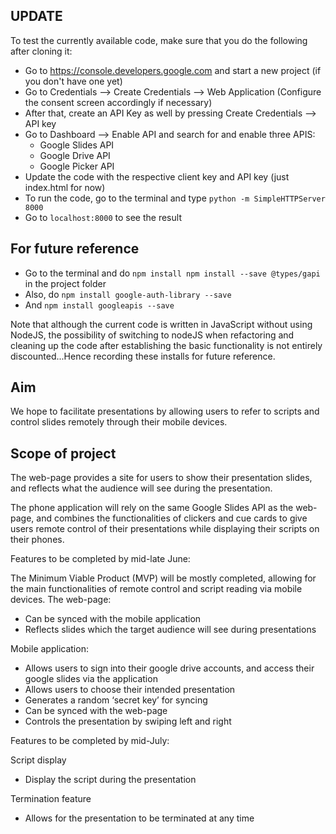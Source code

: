 ## UPDATE

To test the currently available code, make sure that you do the following after cloning it:

   - Go to https://console.developers.google.com and start a new project (if you don't have one yet)
   - Go to Credentials --> Create Credentials --> Web Application (Configure the consent screen
       accordingly if necessary)
   - After that, create an API Key as well by pressing Create Credentials --> API key
   - Go to Dashboard --> Enable API and search for and enable three APIS:
        - Google Slides API
        - Google Drive API
        - Google Picker API
   - Update the code with the respective client key and API key (just index.html for now)
   - To run the code, go to the terminal and type `python -m SimpleHTTPServer 8000`
   - Go to `localhost:8000` to see the result

## For future reference

   - Go to the terminal and do `npm install npm install --save @types/gapi` in the project folder
   - Also, do `npm install google-auth-library --save`
   - And `npm install googleapis --save`

Note that although the current code is written in JavaScript without using NodeJS, the
possibility of switching to nodeJS when refactoring and cleaning up the code after
establishing the basic functionality is not entirely discounted...Hence recording these
installs for future reference.

## Aim

We hope to facilitate presentations by allowing users to refer to scripts and control slides remotely through their mobile devices.

## Scope of project

The web-page provides a site for users to show their presentation slides, and reflects what the audience will see during the presentation.

The phone application will rely on the same Google Slides API as the web-page, and combines the functionalities of clickers and cue cards to give users remote control of their presentations while displaying their scripts on their phones.

Features to be completed by mid-late June:

The Minimum Viable Product (MVP) will be mostly completed, allowing for the main functionalities of remote control and script reading via mobile devices.
The web-page:
   - Can be synced with the mobile application
   - Reflects slides which the target audience will see during presentations

Mobile application:
   - Allows users to sign into their google drive accounts, and access their google slides via the application
   - Allows users to choose their intended presentation
   - Generates a random ‘secret key’ for syncing
   - Can be synced with the web-page
   - Controls the presentation by swiping left and right

Features to be completed by mid-July:

Script display
   - Display the script during the presentation

Termination feature
   - Allows for the presentation to be terminated at any time
